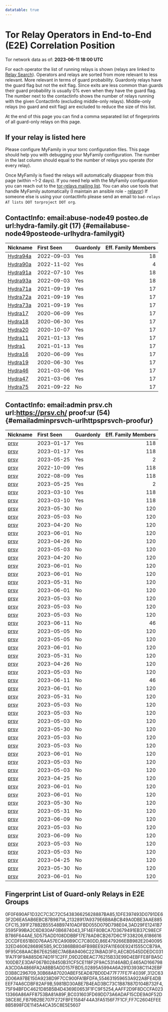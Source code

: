 ```yaml
---
datatable: true
---
```



# Tor Relay Operators in End-to-End (E2E) Correlation Position

Tor network data as of: **2023-06-11 18:00 UTC**

For each operator the list of running relays is shown (relays are linked to [Relay Search](https://metrics.torproject.org/rs.html)).
Operators and relays are sorted from more relevant to less relevant. More relevant in terms of guard probability.
Guardonly relays have the guard flag but not the exit flag.
Since exits are less common than guards their guard probability is usually 0% even when they have the guard flag.
The number next to the contactinfo shows the number of relays running with the given ContactInfo (excluding middle-only relays).
Middle-only relays (no guard and exit flag) are excluded to reduce the size of this list.

At the end of this page you can find a comma separated list of fingerprints of all guard-only relays on this page.

## If your relay is listed here
Please configure MyFamily in your torrc configuration files.
This page should help you with debugging your MyFamily configuration. The number in the last column should equal to the number of
relays you operate (for every relay).

Once MyFamily is fixed the relays will automatically disappear from this page (within ~1-2 days).
If you need help with the MyFamily configuration you can reach out to the
[tor-relays mailing list](https://lists.torproject.org/cgi-bin/mailman/listinfo/tor-relays).
You can also use tools that handle MyFamily automatically (I maintain an ansible role - 
[relayor](https://medium.com/@nusenu/deploying-tor-relays-with-ansible-6612593fa34d))
If someone else is using your contactInfo please send an email to ```bad-relays AT lists DOT torproject DOT org```.


## ContactInfo: email:abuse-node49 posteo.de url:hydra-family.git (17) {#emailabuse-node49posteode-urlhydra-familygit}

| Nickname                                                                                            | First Seen   | Guardonly   |   Eff. Family Members |
|:----------------------------------------------------------------------------------------------------|:-------------|:------------|----------------------:|
| [Hydra94a](https://metrics.torproject.org/rs.html#details/61866162CCDFE651B0D76AA57ECA90B9CC7C80DD) | 2022-09-03   | Yes         |                    18 |
| [Hydra90a](https://metrics.torproject.org/rs.html#details/21328917A9379E6B8ABCB49A0DBE3AAE885CFC15) | 2022-11-02   | Yes         |                     4 |
| [Hydra91a](https://metrics.torproject.org/rs.html#details/AEC8D545DDEDC0311FA7F9F9A885D674D1F1C2FF) | 2022-07-10   | Yes         |                    18 |
| [Hydra93a](https://metrics.torproject.org/rs.html#details/5D575ADD108DDBBF17E78AD8CB267D6C1F338206) | 2022-09-03   | Yes         |                    18 |
| [Hydra71a](https://metrics.torproject.org/rs.html#details/9F95C68AACB67E6258EC7A6BA9406C227ABAD3F0) | 2021-09-19   | Yes         |                    17 |
| [Hydra72a](https://metrics.torproject.org/rs.html#details/FB79B2BE707F272FBFE1584F44A3FA5156F7F1CF) | 2021-09-19   | Yes         |                    17 |
| [Hydra73a](https://metrics.torproject.org/rs.html#details/391F278B2B55548B97410ADFBD055D079D798E04) | 2021-09-19   | Yes         |                    17 |
| [Hydra17](https://metrics.torproject.org/rs.html#details/E3DAF067B028450B31CF5CE118F2F9AC53146ABD)  | 2020-06-09   | Yes         |                    17 |
| [Hydra18](https://metrics.torproject.org/rs.html#details/3AD29FE1241B73595F99BA2C6D830AF0B6874043)  | 2020-06-30   | Yes         |                    17 |
| [Hydra20](https://metrics.torproject.org/rs.html#details/86E479266EBB982E204009532ED460628689E5B5)  | 2020-10-07   | Yes         |                    17 |
| [Hydra11](https://metrics.torproject.org/rs.html#details/D9D2DBEAC776215B33E99D4EBFFE8FBA5C100DB7)  | 2021-01-13   | Yes         |                    17 |
| [Hydra1](https://metrics.torproject.org/rs.html#details/FF7C2604EFEE8B5898FDE1145A4CA35C8E5E5607)   | 2021-01-13   | Yes         |                    17 |
| [Hydra16](https://metrics.torproject.org/rs.html#details/1DFE397493D0791DE63F2D6EA5AB6EBCB7B9871A)  | 2020-06-09   | Yes         |                    17 |
| [Hydra19](https://metrics.torproject.org/rs.html#details/E465AD166798A3CD0A4866FA2A8BB5ADD157FBD5)  | 2020-06-30   | Yes         |                    17 |
| [Hydra46](https://metrics.torproject.org/rs.html#details/3F14EF80BCA7D3679491EB37C98ECFB786F644AE)  | 2021-03-06   | Yes         |                    17 |
| [Hydra47](https://metrics.torproject.org/rs.html#details/9CD386BB804FB9BEE92FA11E60E9241555CCB79A)  | 2021-03-06   | Yes         |                    17 |
| [Hydra75](https://metrics.torproject.org/rs.html#details/63928D370B929EBDA54EF2ABDD4A63082085BF61)  | 2021-09-22   | No          |                    17 |

## ContactInfo: email:admin prsv.ch url:https://prsv.ch/ proof:ur (54) {#emailadminprsvch-urlhttpsprsvch-proofur}

| Nickname                                                                                        | First Seen   | Guardonly   |   Eff. Family Members |
|:------------------------------------------------------------------------------------------------|:-------------|:------------|----------------------:|
| [prsv](https://metrics.torproject.org/rs.html#details/554631959653A922A8FE4DBEEF74A6CDBF82AF9B) | 2023-01-17   | Yes         |                   118 |
| [prsv](https://metrics.torproject.org/rs.html#details/312C632D06A97BE150A9238D9F7CC900FA1BFDFA) | 2023-01-17   | Yes         |                   118 |
| [prsv](https://metrics.torproject.org/rs.html#details/75F94BFDC4621D85B5B4D4369E0653F1FC9F5254) | 2023-05-25   | Yes         |                     2 |
| [prsv](https://metrics.torproject.org/rs.html#details/30B68A87020ABEF5EAD87BD0D477F77FE7F4039F) | 2022-10-09   | Yes         |                   118 |
| [prsv](https://metrics.torproject.org/rs.html#details/02895A5994A6A291D3938C1142EBFD3B8C296709) | 2022-08-09   | Yes         |                   118 |
| [prsv](https://metrics.torproject.org/rs.html#details/5981BD30ABE7B4EAD3BC73C1B87887D104B732F4) | 2023-05-25   | Yes         |                     2 |
| [prsv](https://metrics.torproject.org/rs.html#details/BC031603FD69DD73A6ADAF15CDE9A0F52D38CE8E) | 2023-03-10   | Yes         |                   118 |
| [prsv](https://metrics.torproject.org/rs.html#details/AAFF2D9F8DCCFA02313366A86AFF8753BA81A89F) | 2023-03-10   | Yes         |                   118 |
| [prsv](https://metrics.torproject.org/rs.html#details/061CDBB0B8057408BCBC28D00D6016B42A610A24) | 2023-05-30   | No          |                   120 |
| [prsv](https://metrics.torproject.org/rs.html#details/0A34DD9E68ABCEDB64B2D9C07E07BB0357A933D6) | 2023-05-03   | No          |                   120 |
| [prsv](https://metrics.torproject.org/rs.html#details/0B5FB0C4C22166ADE6CB500F08BB5DCD364A12FC) | 2023-04-20   | No          |                   120 |
| [prsv](https://metrics.torproject.org/rs.html#details/0C4BB8C3CFDB01CD31395C60DC171FCB24F19C3D) | 2023-06-01   | No          |                   120 |
| [prsv](https://metrics.torproject.org/rs.html#details/0F903375175AC3874A28792140D1AE1D3ED71685) | 2023-04-26   | No          |                   120 |
| [prsv](https://metrics.torproject.org/rs.html#details/2BC7CABBE2495C3A9E6AC2F08362AD88ED89F989) | 2023-05-03   | No          |                   120 |
| [prsv](https://metrics.torproject.org/rs.html#details/2D237843D996DEF380910A69FC289A3830EE6601) | 2023-04-20   | No          |                   120 |
| [prsv](https://metrics.torproject.org/rs.html#details/2DE87F87A4DA571521F0322ACB6D0591417201E0) | 2023-06-01   | No          |                   120 |
| [prsv](https://metrics.torproject.org/rs.html#details/2E2C0287F70CC6B95F5131B1BDB131C2B30672D9) | 2023-06-01   | No          |                   120 |
| [prsv](https://metrics.torproject.org/rs.html#details/2E3FCBA7A6B401118EE6D02A3A041D08294024FC) | 2023-05-31   | No          |                   120 |
| [prsv](https://metrics.torproject.org/rs.html#details/321EB5D1E02737D9511748DFF16183DFABE85224) | 2023-06-01   | No          |                   120 |
| [prsv](https://metrics.torproject.org/rs.html#details/56BB029883A6865DC314BF6F4E31A7B959994681) | 2023-05-03   | No          |                   120 |
| [prsv](https://metrics.torproject.org/rs.html#details/5791E9652179FA7CFA3AF805C54848106885FF26) | 2023-05-03   | No          |                   120 |
| [prsv](https://metrics.torproject.org/rs.html#details/581EA58248AFF965440BAC693EA4CD6411F99A9C) | 2023-05-03   | No          |                   120 |
| [prsv](https://metrics.torproject.org/rs.html#details/5B5D1383A6FEEC8A763FFFD3A1F03F1CC3D8DF89) | 2023-06-11   | No          |                    46 |
| [prsv](https://metrics.torproject.org/rs.html#details/61BF33D794542B828EB682EEB7A64E75A055A8F9) | 2023-05-05   | No          |                   120 |
| [prsv](https://metrics.torproject.org/rs.html#details/68F67D866E09ABD502D29CA452D79AE3F4B9847C) | 2023-05-05   | No          |                   120 |
| [prsv](https://metrics.torproject.org/rs.html#details/77833D0BB0F8CB9B81AFE45243E158203A48A719) | 2023-06-01   | No          |                   120 |
| [prsv](https://metrics.torproject.org/rs.html#details/7936501050A860DE11F608CD6CE0FB86F53A1EA9) | 2023-05-31   | No          |                   120 |
| [prsv](https://metrics.torproject.org/rs.html#details/812DA820DA42A26E1D8798AFC554D4A5D8663E19) | 2023-04-26   | No          |                   120 |
| [prsv](https://metrics.torproject.org/rs.html#details/8EB878D1173BFD82B4A860DB7E46C109F1692126) | 2023-05-03   | No          |                   120 |
| [prsv](https://metrics.torproject.org/rs.html#details/956785F40312735DEFC6126912967DF913BB08BA) | 2023-06-11   | No          |                    46 |
| [prsv](https://metrics.torproject.org/rs.html#details/95E02D91523F615D9D04AFF65789A4E6566C7EC8) | 2023-06-01   | No          |                   120 |
| [prsv](https://metrics.torproject.org/rs.html#details/98B95580AEE102450D7269E0A446E5F094AE8B3F) | 2023-05-31   | No          |                   120 |
| [prsv](https://metrics.torproject.org/rs.html#details/9F8E5DB84E60CD039E483F1702A32F1BD13BFEA5) | 2023-05-03   | No          |                   120 |
| [prsv](https://metrics.torproject.org/rs.html#details/A11164F7256570FF3C5B0577C1087638F8ACC668) | 2023-05-03   | No          |                   120 |
| [prsv](https://metrics.torproject.org/rs.html#details/A2EDA667F3B15E0ADDC7E3FA3DA18667C9AD020F) | 2023-05-03   | No          |                   120 |
| [prsv](https://metrics.torproject.org/rs.html#details/A5D4849AAD8F0DCEBD8B7774516425D378DE5E8C) | 2023-05-30   | No          |                   120 |
| [prsv](https://metrics.torproject.org/rs.html#details/AC14D7773BFA1D25E4CFB94648F0BC893DD19E37) | 2023-05-03   | No          |                   120 |
| [prsv](https://metrics.torproject.org/rs.html#details/B17B481AAAD088488DF8A5698EE383A5C3554F8D) | 2023-05-03   | No          |                   120 |
| [prsv](https://metrics.torproject.org/rs.html#details/C9450BE4D906B843142FCC1E2D44E14A05986AF8) | 2023-06-01   | No          |                   120 |
| [prsv](https://metrics.torproject.org/rs.html#details/CF62056A4754CBE657227FFE64F7CB18C1B92D20) | 2023-05-03   | No          |                   120 |
| [prsv](https://metrics.torproject.org/rs.html#details/CF673E8D5F30285F7BF23CE3309D8824B641F9E5) | 2023-05-03   | No          |                   120 |
| [prsv](https://metrics.torproject.org/rs.html#details/D1C8569BA3CD31DDB4F4A81A1C2DB51E02FEBC03) | 2023-04-25   | No          |                   120 |
| [prsv](https://metrics.torproject.org/rs.html#details/D3CC03CF98D62998E06431D31DA57615718650B4) | 2023-06-01   | No          |                   120 |
| [prsv](https://metrics.torproject.org/rs.html#details/DBCE19CF0386CCA24D09D0CD1F0638EA99A10155) | 2023-06-01   | No          |                   120 |
| [prsv](https://metrics.torproject.org/rs.html#details/DCD6D21DEC55E251C04CE704718184FC4CACB1EB) | 2023-05-30   | No          |                   120 |
| [prsv](https://metrics.torproject.org/rs.html#details/E06FE78B807F9911AF0ADEA10C434315E9CF0912) | 2023-05-31   | No          |                   120 |
| [prsv](https://metrics.torproject.org/rs.html#details/E21B3AD72F0370AE849A0A3FCCFFF28DAA476176) | 2023-06-09   | No          |                   120 |
| [prsv](https://metrics.torproject.org/rs.html#details/E7B36F63F74E9DE6A773F2F2966034ED5633DE80) | 2023-05-03   | No          |                   120 |
| [prsv](https://metrics.torproject.org/rs.html#details/E7DAB7E009F221D4DC4444436269A440F767549D) | 2023-06-09   | No          |                   120 |
| [prsv](https://metrics.torproject.org/rs.html#details/EA3E695384199D2807537CF12131AB5C3D4B6B6F) | 2023-05-03   | No          |                   120 |
| [prsv](https://metrics.torproject.org/rs.html#details/F29505C049D997B8ABEEAEC5DAE58707D35C6729) | 2023-05-03   | No          |                   120 |
| [prsv](https://metrics.torproject.org/rs.html#details/F3E9F3FE04323C76F6286C87472512DF5463ABAB) | 2023-04-25   | No          |                   120 |
| [prsv](https://metrics.torproject.org/rs.html#details/F5137480C56701DA6324958BD0F808A6A86E311C) | 2023-05-30   | No          |                   120 |
| [prsv](https://metrics.torproject.org/rs.html#details/FFAB9CCF425B073E59C164C62F6171DDC4B4CB6D) | 2023-06-01   | No          |                   120 |


## Fingerprint List of Guard-only Relays in E2E Groups

0F0F690AF1D32C7C3C72C543836625628887BA85,1DFE397493D0791DE63F2D6EA5AB6EBCB7B9871A,21328917A9379E6B8ABCB49A0DBE3AAE885CFC15,391F278B2B55548B97410ADFBD055D079D798E04,3AD29FE1241B73595F99BA2C6D830AF0B6874043,3F14EF80BCA7D3679491EB37C98ECFB786F644AE,5D575ADD108DDBBF17E78AD8CB267D6C1F338206,61866162CCDFE651B0D76AA57ECA90B9CC7C80DD,86E479266EBB982E204009532ED460628689E5B5,9CD386BB804FB9BEE92FA11E60E9241555CCB79A,9F95C68AACB67E6258EC7A6BA9406C227ABAD3F0,AEC8D545DDEDC0311FA7F9F9A885D674D1F1C2FF,D9D2DBEAC776215B33E99D4EBFFE8FBA5C100DB7,E3DAF067B028450B31CF5CE118F2F9AC53146ABD,E465AD166798A3CD0A4866FA2A8BB5ADD157FBD5,02895A5994A6A291D3938C1142EBFD3B8C296709,30B68A87020ABEF5EAD87BD0D477F77FE7F4039F,312C632D06A97BE150A9238D9F7CC900FA1BFDFA,554631959653A922A8FE4DBEEF74A6CDBF82AF9B,5981BD30ABE7B4EAD3BC73C1B87887D104B732F4,75F94BFDC4621D85B5B4D4369E0653F1FC9F5254,AAFF2D9F8DCCFA02313366A86AFF8753BA81A89F,BC031603FD69DD73A6ADAF15CDE9A0F52D38CE8E,FB79B2BE707F272FBFE1584F44A3FA5156F7F1CF,FF7C2604EFEE8B5898FDE1145A4CA35C8E5E5607